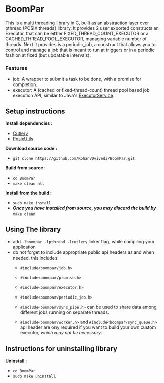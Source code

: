 # BoomPar
This is a multi threading library in C, built as an abstraction layer over pthread (POSIX threads) library.
It provides 2 user exported constructs an Executor, that can be either FIXED_THREAD_COUNT_EXECUTOR or a CACHED_THREAD_POOL_EXECUTOR, managing variable number of threads.
Next it provides is a periodic_job, a construct that allows you to control and manage a job that is meant to run at triggers or in a periodic fashion at fixed (but updatable intervals).

### Features
 * job: A wrapper to submit a task to be done, with a promise for completion.
 * executor: A (cached or fixed-thread-count) thread pool based job execution API, similar to Java's [ExecutorService](https://docs.oracle.com/javase/7/docs/api/java/util/concurrent/ExecutorService.html).

## Setup instructions
**Install dependencies :**
 * [Cutlery](https://github.com/RohanVDvivedi/Cutlery)
 * [PosixUtils](https://github.com/RohanVDvivedi/PosixUtils)

**Download source code :**
 * `git clone https://github.com/RohanVDvivedi/BoomPar.git`

**Build from source :**
 * `cd BoomPar`
 * `make clean all`

**Install from the build :**
 * `sudo make install`
 * ***Once you have installed from source, you may discard the build by*** `make clean`

## Using The library
 * add `-lboompar -lpthread -lcutlery` linker flag, while compiling your application
 * do not forget to include appropriate public api headers as and when needed. this includes
   * `#include<boompar/job.h>`
   * `#include<boompar/promise.h>`
   * `#include<boompar/executor.h>`
   * `#include<boompar/periodic_job.h>`

   * `#include<boompar/sync_pipe.h>` can be used to share data among different jobs running on separate threads.

   * `#include<boompar/worker.h>` and `#include<boompar/sync_queue.h>` api header are ony required if you want to build your own custom executor, *which may not be necessary*.

## Instructions for uninstalling library

**Uninstall :**
 * `cd BoomPar`
 * `sudo make uninstall`
